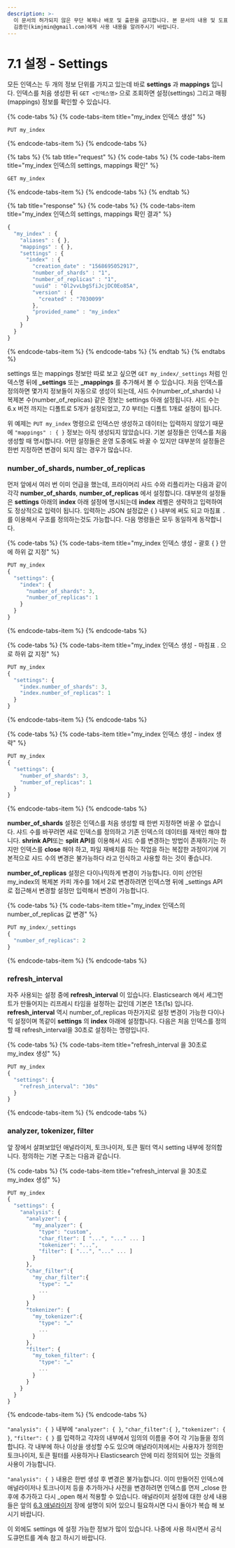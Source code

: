```yaml
---
description: >-
  이 문서의 허가되지 않은 무단 복제나 배포 및 출판을 금지합니다. 본 문서의 내용 및 도표 등을 인용하고자 하는 경우 출처를 명시하고
  김종민(kimjmin@gmail.com)에게 사용 내용을 알려주시기 바랍니다.
---
```


# 7.1 설정 - Settings

  모든 인덱스는 두 개의 정보 단위를 가지고 있는데 바로 **settings** 과 **mappings** 입니다. 인덱스를 처음 생성한 뒤 `GET <인덱스명>` 으로 조회하면 설정\(settings\) 그리고 매핑\(mappings\) 정보를 확인할 수 있습니다.

{% code-tabs %}
{% code-tabs-item title="my\_index 인덱스 생성" %}
```javascript
PUT my_index
```
{% endcode-tabs-item %}
{% endcode-tabs %}

{% tabs %}
{% tab title="request" %}
{% code-tabs %}
{% code-tabs-item title="my\_index 인덱스의 settings, mappings 확인" %}
```javascript
GET my_index
```
{% endcode-tabs-item %}
{% endcode-tabs %}
{% endtab %}

{% tab title="response" %}
{% code-tabs %}
{% code-tabs-item title="my\_index 인덱스의 settings, mappings 확인 결과" %}
```javascript
{
  "my_index" : {
    "aliases" : { },
    "mappings" : { },
    "settings" : {
      "index" : {
        "creation_date" : "1568695052917",
        "number_of_shards" : "1",
        "number_of_replicas" : "1",
        "uuid" : "Ol2vvLbgSfiJcjDC0Eo85A",
        "version" : {
          "created" : "7030099"
        },
        "provided_name" : "my_index"
      }
    }
  }
}
```
{% endcode-tabs-item %}
{% endcode-tabs %}
{% endtab %}
{% endtabs %}

  settings 또는 mappings 정보만 따로 보고 싶으면 `GET my_index/_settings` 처럼 인덱스명 뒤에 **\_settings** 또는 **\_mappings** 를 추가해서 볼 수 있습니다. 처음 인덱스를 정의하면 몇가지 정보들이 자동으로 생성이 되는데, 샤드 수\(number\_of\_shards\) 나 복제본 수\(number\_of\_replicas\) 같은 정보는 settings 아래 설정됩니다. 샤드 수는 6.x 버전 까지는 디폴트로 5개가 설정되었고, 7.0 부터는 디폴트 1개로 설정이 됩니다.

  위 예제는 `PUT my_index` 명령으로 인덱스만 생성하고 데이터는 입력하지 않았기 때문에 `"mappings" : { }` 정보는 아직 생성되지 않았습니다. 기본 설정들은 인덱스를 처음 생성할 때 명시합니다. 어떤 설정들은 운영 도중에도 바꿀 수 있지만 대부분의 설정들은 한번 지정하면 변경이 되지 않는 경우가 많습니다.

### number\_of\_shards, number\_of\_replicas 

  먼저 앞에서 여러 번 이미 언급을 했는데, 프라이머리 샤드 수와 리플리카는 다음과 같이 각각 **number\_of\_shards**, **number\_of\_replicas** 에서 설정합니다. 대부분의 설정들은 **settings** 아래의 **index** 아래 설정에 명시되는데 **index** 레벨은 생략하고 입력하여도 정상적으로 입력이 됩니다. 입력하는 JSON 설정값은 { } 내부에 써도 되고 마침표 `.`를 이용해서 구조를 정의하는것도 가능합니다. 다음 명령들은 모두 동일하게 동작합니다.

{% code-tabs %}
{% code-tabs-item title="my\_index 인덱스 생성 - 괄호 { } 안에 하위 값 지정" %}
```javascript
PUT my_index
{
  "settings": {
    "index": {
      "number_of_shards": 3,
      "number_of_replicas": 1
    }
  }
}
```
{% endcode-tabs-item %}
{% endcode-tabs %}

{% code-tabs %}
{% code-tabs-item title="my\_index 인덱스 생성 - 마침표 . 으로 하위 값 지정" %}
```javascript
PUT my_index
{
  "settings": {
    "index.number_of_shards": 3,
    "index.number_of_replicas": 1
  }
}
```
{% endcode-tabs-item %}
{% endcode-tabs %}

{% code-tabs %}
{% code-tabs-item title="my\_index 인덱스 생성 - index 생략" %}
```javascript
PUT my_index
{
  "settings": {
    "number_of_shards": 3,
    "number_of_replicas": 1
  }
}

```
{% endcode-tabs-item %}
{% endcode-tabs %}

  **number\_of\_shards** 설정은 인덱스를 처음 생성할 때 한번 지정하면 바꿀 수 없습니다. 샤드 수를 바꾸려면 새로 인덱스를 정의하고 기존 인덱스의 데이터를 재색인 해야 합니다. **shrink API**또는 **split API**를 이용해서 샤드 수를 변경하는 방법이 존재하기는 하지만 인덱스를 **close** 해야 하고, 파일 재배치를 하는 작업을 하는 복잡한 과정이기에 기본적으로 샤드 수의 변경은 불가능하다 라고 인식하고 사용할 하는 것이 좋습니다.

  **number\_of\_replicas** 설정은 다이나믹하게 변경이 가능합니다. 이미 선언된 my\_index의 복제본 카피 개수를 1에서 2로 변경하려면 인덱스명 뒤에 \_settings API로 접근해서 변경할 설정만 입력해서 변경이 가능합니다.

{% code-tabs %}
{% code-tabs-item title="my\_index 인덱스의 number\_of\_replicas 값 변경" %}
```javascript
PUT my_index/_settings
{
  "number_of_replicas": 2
}
```
{% endcode-tabs-item %}
{% endcode-tabs %}

### refresh\_interval

  자주 사용되는 설정 중에 **refresh\_interval** 이 있습니다. Elasticsearch 에서 세그먼트가 만들어지는 리프레시 타임을 설정하는 값인데 기본은 1초\(1s\) 입니다. **refresh\_interval** 역시 number\_of\_replicas 마찬가지로 설정 변경이 가능한 다이나믹 설정이며 똑같이 **settings** 의 **index** 아래에 설정합니다. 다음은 처음 인덱스를 정의할 때 refresh\_interval을 30초로 설정하는 명령입니다.

{% code-tabs %}
{% code-tabs-item title="refresh\_interval 을 30초로 my\_index 생성" %}
```javascript
PUT my_index
{
  "settings": {
    "refresh_interval": "30s"
  }
}
```
{% endcode-tabs-item %}
{% endcode-tabs %}

### analyzer, tokenizer, filter

  앞 장에서 살펴보았던 애널라이저, 토크나이저, 토큰 필터 역시 setting 내부에 정의합니다. 정의하는 기본 구조는 다음과 같습니다.

{% code-tabs %}
{% code-tabs-item title="refresh\_interval 을 30초로 my\_index 생성" %}
```javascript
PUT my_index
{
  "settings": {
    "analysis": {
      "analyzer": {
        "my_analyzer": {
          "type": "custom",
          "char_flter": [ "...", "..." ... ]
          "tokenizer": "...",
          "filter": [ "...", "..." ... ]
        }
      },
      "char_filter":{
        "my_char_filter":{
          "type": "…"
          ... 
        }
      }
      "tokenizer": {
        "my_tokenizer":{
          "type": "…"
          ...
        }
      },
      "filter": {
        "my_token_filter": {
          "type": "…"
          ...
        }
      }
    }
  }
}
```
{% endcode-tabs-item %}
{% endcode-tabs %}

  `"analysis": { }` 내부에 `"analyzer": { }`, `"char_filter":{ }`, `"tokenizer": { }`, `"filter": { }` 를 입력하고 각자의 내부에서 임의의 이름을 주어 각 기능들을 정의합니다. 각 내부에 하나 이상을 생성할 수도 있으며 애널라이저에서는 사용자가 정의한 토크나이저, 토큰 필터를 사용하거나 Elasticsearch 안에 미리 정의되어 있는 것들의 사용이 가능합니다.

  `"analysis": { }` 내용은 한번 생성 후 변경은 불가능합니다. 이미 만들어진 인덱스에 애널라이저나 토크나이저 등을 추가하거나 사전을 변경하려면 인덱스를 먼저 \_close 한 후에 추가하고 다시 \_open 해서 적용할 수 있습니다. 애널라이저 설정에 대한 상세 내용들은 앞의 [6.3 애널라이저](../06-text-analysis/6.3-analyzer-1/) 장에 설명이 되어 있으니 필요하시면 다시 돌아가 복습 해 보시기 바랍니다.

  이 외에도 settings 에 설정 가능한 정보가 많이 있습니다. 나중에 사용 하시면서 공식 도큐먼트를 계속 참고 하시기 바랍니다.



